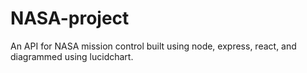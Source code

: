 # NASA-project

An API for NASA mission control built using node, express, react, and diagrammed using lucidchart.